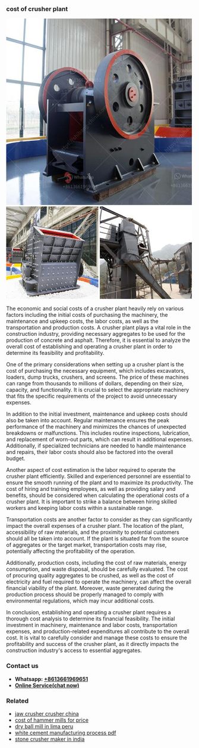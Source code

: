 <h3>cost of crusher plant</h3><img src='1708589372.jpg' alt=''><p>The economic and social costs of a crusher plant heavily rely on various factors including the initial costs of purchasing the machinery, the maintenance and upkeep costs, the labor costs, as well as the transportation and production costs. A crusher plant plays a vital role in the construction industry, providing necessary aggregates to be used for the production of concrete and asphalt. Therefore, it is essential to analyze the overall cost of establishing and operating a crusher plant in order to determine its feasibility and profitability.</p><p>One of the primary considerations when setting up a crusher plant is the cost of purchasing the necessary equipment, which includes excavators, loaders, dump trucks, crushers, and screens. The price of these machines can range from thousands to millions of dollars, depending on their size, capacity, and functionality. It is crucial to select the appropriate machinery that fits the specific requirements of the project to avoid unnecessary expenses.</p><p>In addition to the initial investment, maintenance and upkeep costs should also be taken into account. Regular maintenance ensures the peak performance of the machinery and minimizes the chances of unexpected breakdowns or malfunctions. This includes routine inspections, lubrication, and replacement of worn-out parts, which can result in additional expenses. Additionally, if specialized technicians are needed to handle maintenance and repairs, their labor costs should also be factored into the overall budget.</p><p>Another aspect of cost estimation is the labor required to operate the crusher plant efficiently. Skilled and experienced personnel are essential to ensure the smooth running of the plant and to maximize its productivity. The cost of hiring and training employees, as well as providing salary and benefits, should be considered when calculating the operational costs of a crusher plant. It is important to strike a balance between hiring skilled workers and keeping labor costs within a sustainable range.</p><p>Transportation costs are another factor to consider as they can significantly impact the overall expenses of a crusher plant. The location of the plant, accessibility of raw materials, and the proximity to potential customers should all be taken into account. If the plant is situated far from the source of aggregates or the target market, transportation costs may rise, potentially affecting the profitability of the operation.</p><p>Additionally, production costs, including the cost of raw materials, energy consumption, and waste disposal, should be carefully evaluated. The cost of procuring quality aggregates to be crushed, as well as the cost of electricity and fuel required to operate the machinery, can affect the overall financial viability of the plant. Moreover, waste generated during the production process should be properly managed to comply with environmental regulations, which may incur additional costs.</p><p>In conclusion, establishing and operating a crusher plant requires a thorough cost analysis to determine its financial feasibility. The initial investment in machinery, maintenance and labor costs, transportation expenses, and production-related expenditures all contribute to the overall cost. It is vital to carefully consider and manage these costs to ensure the profitability and success of the crusher plant, as it directly impacts the construction industry's access to essential aggregates.</p><h3>Contact us</h3><ul><li><strong>Whatsapp:&nbsp;<a href="https://wa.me/8613661969651">+8613661969651</a></strong></li><li><a href="https://swt.shibang-china.com/?git&amp;zhl&amp;cost of crusher plant"><strong>Online Service(chat now)</strong></a></li></ul><h3>Related</h3><ul><li><a href='jaw crusher crusher china.md'>jaw crusher crusher china</a></li><li><a href='cost of hammer mills for price.md'>cost of hammer mills for price</a></li><li><a href='dry ball mill in lima peru.md'>dry ball mill in lima peru</a></li><li><a href='white cement manufacturing process pdf.md'>white cement manufacturing process pdf</a></li><li><a href='stone crusher maker in india.md'>stone crusher maker in india</a></li></ul>